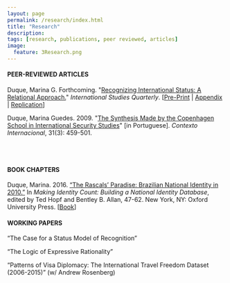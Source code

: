 ```yaml
---
layout: page
permalink: /research/index.html
title: "Research"
description:
tags: [research, publications, peer reviewed, articles]
image:
  feature: 3Research.png
---
```


#### PEER-REVIEWED ARTICLES

Duque, Marina G. Forthcoming. "<a href="https://doi.org/10.1093/isq/sqy001" target="_blank">Recognizing International Status: A Relational Approach.</a>" _International Studies Quarterly_. [<a href="https://doi.org/10.1093/isq/sqy001" target="_blank">Pre-Print</a> \| <a href="https://doi.org/10.1093/isq/sqy001" target="_blank">Appendix</a> \| <a href="https://doi.org/10.7910/DVN/4K7SQC" target="_blank">Replication</a>]

Duque, Marina Guedes. 2009. "<a href="http://www.scielo.br/pdf/cint/v31n3/v31n3a03.pdf" target="_blank">The Synthesis Made by the Copenhagen School in International Security Studies</a>" [in Portuguese]. _Contexto Internacional_, 31(3): 459-501.

<br><br>

#### BOOK CHAPTERS

Duque, Marina. 2016. <a href="http://www.scielo.br/pdf/cint/v31n3/v31n3a03.pdf" target="_blank">“The Rascals’ Paradise: Brazilian National Identity in 2010.”</a> In _Making Identity Count: Building a National Identity Database_, edited by Ted Hopf and Bentley B. Allan, 47-62. New York, NY: Oxford University Press. [<a href="https://www.amazon.com/dp/019025548X/ref=cm_sw_r_tw_dp_U_x_0kJ-AbVP1RXW9" target="_blank">Book</a>]


#### WORKING PAPERS

“The Case for a Status Model of Recognition”

“The Logic of Expressive Rationality”

“Patterns of Visa Diplomacy: The International Travel Freedom Dataset (2006-2015)” (w/ Andrew Rosenberg)
